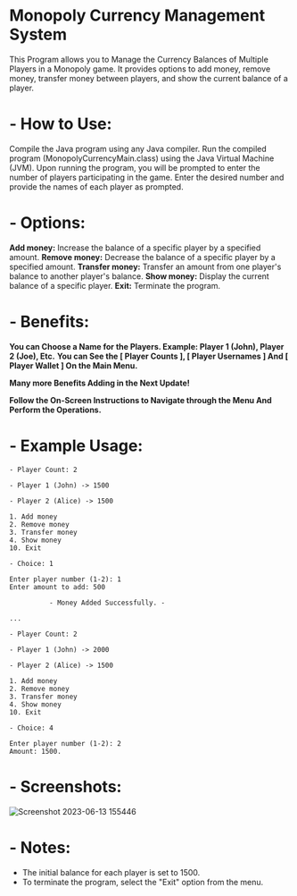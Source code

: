 # Monopoly Currency Management System
This Program allows you to Manage the Currency Balances of Multiple Players in a Monopoly game. It provides options to add money, remove money, transfer money between players, and show the current balance of a player.

# - How to Use:
Compile the Java program using any Java compiler.
Run the compiled program (MonopolyCurrencyMain.class) using the Java Virtual Machine (JVM).
Upon running the program, you will be prompted to enter the number of players participating in the game. Enter the desired number and provide the names of each player as prompted.

# - Options:
**Add money:** Increase the balance of a specific player by a specified amount.
**Remove money:** Decrease the balance of a specific player by a specified amount.
**Transfer money:** Transfer an amount from one player's balance to another player's balance.
**Show money:** Display the current balance of a specific player.
**Exit:** Terminate the program.

# - Benefits:
**You can Choose a Name for the Players. Example: Player 1 (John), Player 2 (Joe), Etc.**
**You can See the [ Player Counts ], [ Player Usernames ] And [ Player Wallet ] On the Main Menu.**

**__Many more Benefits Adding in the Next Update!__**

**Follow the On-Screen Instructions to Navigate through the Menu And Perform the Operations.**

# - Example Usage:
```
- Player Count: 2

- Player 1 (John) -> 1500

- Player 2 (Alice) -> 1500

1. Add money
2. Remove money
3. Transfer money
4. Show money
10. Exit

- Choice: 1

Enter player number (1-2): 1
Enter amount to add: 500

          - Money Added Successfully. -

...

- Player Count: 2

- Player 1 (John) -> 2000

- Player 2 (Alice) -> 1500

1. Add money
2. Remove money
3. Transfer money
4. Show money
10. Exit

- Choice: 4

Enter player number (1-2): 2
Amount: 1500.
```
# - Screenshots:
![Screenshot 2023-06-13 155446](https://github.com/MubyCO/Monopoly-Currency-Manager/assets/80380401/0331533e-1a75-46c2-a7d9-8e4fe4278245)

# - Notes:
- The initial balance for each player is set to 1500.
- To terminate the program, select the "Exit" option from the menu.

